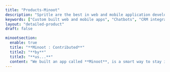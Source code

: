 ```yaml
---
title: "Products-Minoot"
description: "Spritle are the best in web and mobile application development that fits your brand and deliver high-quality patient care with cutting-edge healthcare solutions."
keywords: ["Custom built web and mobile apps", "Chatbots", "CRM integration"]
layout: "detailed-product"
draft: false

minootsection:
  enable: true
  title: "**Minoot : Contributed**"
  title2: "**by**"
  title3: "**us...**"
  content: "We built an app called **Minoot**, is a smart way to stay in touch with our beloved ones by sending alert notification when our battery is about to drain out.It was happily built by **Sathyapriya S** and **Dhinakaran🙏.**.We no longer maintaining it."
---
```

